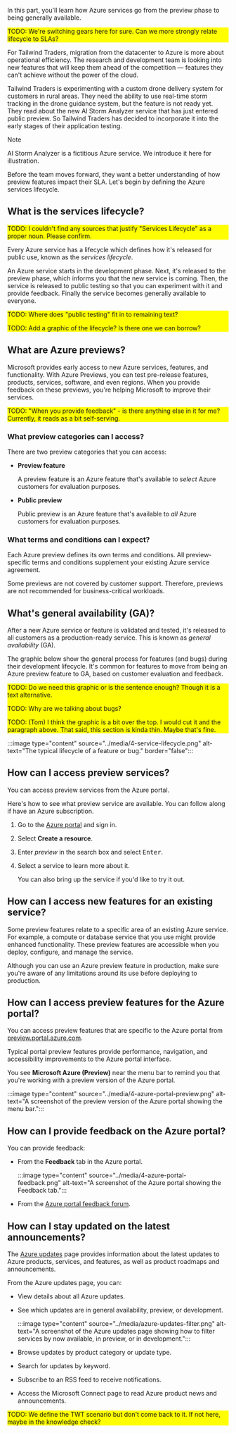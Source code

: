 In this part, you'll learn how Azure services go from the preview phase to being generally available.

<div style="background:yellow;">
TODO: We're switching gears here for sure. Can we more strongly relate lifecycle to SLAs?
</div>

For Tailwind Traders, migration from the datacenter to Azure is more about operational efficiency. The research and development team is looking into new features that will keep them ahead of the competition &mdash; features they can't achieve without the power of the cloud.

Tailwind Traders is experimenting with a custom drone delivery system for customers in rural areas. They need the ability to use real-time storm tracking in the drone guidance system, but the feature is not ready yet. They read about the new AI Storm Analyzer service that has just entered public preview. So Tailwind Traders has decided to incorporate it into the early stages of their application testing.

> [!NOTE]
> AI Storm Analyzer is a fictitious Azure service. We introduce it here for illustration.

Before the team moves forward, they want a better understanding of how preview features impact their SLA. Let's begin by defining the Azure services lifecycle.

## What is the services lifecycle?

<div style="background:yellow;">
TODO: I couldn't find any sources that justify "Services Lifecycle" as a proper noun. Please confirm.
</div>

Every Azure service has a lifecycle which defines how it's released for public use, known as the *services lifecycle*.

An Azure service starts in the development phase. Next, it's released to the preview phase, which informs you that the new service is coming. Then, the service is released to public testing so that you can experiment with it and provide feedback. Finally the service becomes generally available to everyone.

<div style="background:yellow;">
TODO: Where does "public testing" fit in to remaining text?

TODO: Add a graphic of the lifecycle? Is there one we can borrow?
</div>

## What are Azure previews?

Microsoft provides early access to new Azure services, features, and functionality. With Azure Previews, you can test pre-release features, products, services, software, and even regions. When you provide feedback on these previews, you're helping Microsoft to improve their services.

<div style="background:yellow;">
TODO: "When you provide feedback" - is there anything else in it for me? Currently, it reads as a bit self-serving.
</div>

### What preview categories can I access?

There are two preview categories that you can access:

* **Preview feature**

    A preview feature is an Azure feature that's available to *select* Azure customers for evaluation purposes.
* **Public preview**

    Public preview is an Azure feature that's available to *all* Azure customers for evaluation purposes.

### What terms and conditions can I expect?

Each Azure preview defines its own terms and conditions. All preview-specific terms and conditions supplement your existing Azure service agreement.

Some previews are not covered by customer support. Therefore, previews are not recommended for business-critical workloads.

## What's general availability (GA)?

After a new Azure service or feature is validated and tested, it's released to all customers as a production-ready service. This is known as *general availability* (GA).

The graphic below show the general process for features (and bugs) during their development lifecycle. It's common for features to move from being an Azure preview feature to GA, based on customer evaluation and feedback.

<div style="background:yellow;">
TODO: Do we need this graphic or is the sentence enough? Though it is a text alternative.

TODO: Why are we talking about bugs?

TODO: (Tom) I think the graphic is a bit over the top. I would cut it and the paragraph above. That said, this section is kinda thin. Maybe that's fine.
</div>

:::image type="content" source="../media/4-service-lifecycle.png" alt-text="The typical lifecycle of a feature or bug." border="false":::

## How can I access preview services?

You can access preview services from the Azure portal.

Here's how to see what preview service are available. You can follow along if have an Azure subscription.

1. Go to the [Azure portal](https://portal.azure.com?azure-portal=true) and sign in.
1. Select **Create a resource**.
1. Enter *preview* in the search box and select <kbd>Enter</kbd>.
1. Select a service to learn more about it.

    You can also bring up the service if you'd like to try it out.

## How can I access new features for an existing service?

Some preview features relate to a specific area of an existing Azure service. For example, a compute or database service that you use might provide enhanced functionality. These preview features are accessible when you deploy, configure, and manage the service.

Although you can use an Azure preview feature in production, make sure you're aware of any limitations around its use before deploying to production.

## How can I access preview features for the Azure portal?

You can access preview features that are specific to the Azure portal from [preview.portal.azure.com](https://preview.portal.azure.com?azure-portal=true).

Typical portal preview features provide performance, navigation, and accessibility improvements to the Azure portal interface.

You see **Microsoft Azure (Preview)** near the menu bar to remind you that you're working with a preview version of the Azure portal.

:::image type="content" source="../media/4-azure-portal-preview.png" alt-text="A screenshot of the preview version of the Azure portal showing the menu bar.":::

## How can I provide feedback on the Azure portal?

You can provide feedback:

* From the **Feedback** tab in the Azure portal.

    :::image type="content" source="../media/4-azure-portal-feedback.png" alt-text="A screenshot of the Azure portal showing the Feedback tab.":::

* From the [Azure portal feedback forum](https://feedback.azure.com/forums/223579-azure-portal?azure-portal=true).

## How can I stay updated on the latest announcements?

The [Azure updates](https://azure.microsoft.com/updates?azure-portal=true) page provides information about the latest updates to Azure products, services, and features, as well as product roadmaps and announcements.

From the Azure updates page, you can:

* View details about all Azure updates.
* See which updates are in general availability, preview, or development.

    :::image type="content" source="../media/azure-updates-filter.png" alt-text="A screenshot of the Azure updates page showing how to filter services by now available, in preview, or in development.":::
* Browse updates by product category or update type.
* Search for updates by keyword.
* Subscribe to an RSS feed to receive notifications.
* Access the Microsoft Connect page to read Azure product news and announcements.

<div style="background:yellow;">
TODO: We define the TWT scenario but don't come back to it. If not here, maybe in the knowledge check?
</div>